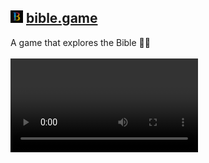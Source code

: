 ## <img src="./public/icon.png" width="20" alt="Logo"> [bible.game](https://bible.game)
A game that explores the Bible 📖✨ 
<br><br>
![](https://github.com/bible-game/webapp/blob/develop/public/bible-game.mp4)
